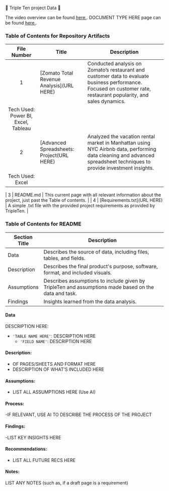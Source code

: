 🚧 Triple Ten project Data 🚧





The video overview can be found <a href='INSERT [VIDEO](https://public.tableau.com/views/finalproject_17202217828690/TotalofTopRestuarantswithTotalRevenue?:language=en-US&:sid=&:redirect=auth&:display_count=n&:origin=viz_share_link) URL HERE' target=_blank><u>here</u>.</a>.
DOCUMENT TYPE HERE page can be found <a href='INSERT URL HERE' target=_blank><u>here</u>.</a>.

### Table of Contents for Repository Artifacts
| File Number | Title | Description |
| :-----------: | ----------- |----------- |
| 1 | [Zomato Total Revenue Analysis](URL HERE) |Conducted analysis on Zomato’s restaurant and customer data to evaluate business performance. Focused on customer rate, restaurant popularity, and sales dynamics.
Tech Used: Power BI, Excel, Tableau|
| 2 | [Advanced Spreadsheets: Project(URL HERE) |Analyzed the vacation rental market in Manhattan using NYC Airbnb data, performing data cleaning and advanced spreadsheet techniques to provide investment insights.
Tech Used: Excel|

| 3 | README.md | This current page with all relevant information about the project, just past the Table of contents. |
| 4 | [Requirements.txt](URL HERE) | A simple .txt file with the provided project requirements as provided by TripleTen. |

### Table of Contents for README
| Section Title | Description |
| ----------- |----------- |
| Data | Describes the source of data, including files, tables, and fields. |
| Description | Describes the final product's purpose, software, format, and included visuals. |
| Assumptions | Describes assumptions to include given by TripleTen and assumptions made based on the data and task. |
| Findings | Insights learned from the data analysis. |

#### Data
DESCRIPTION HERE:
- `'TABLE NAME HERE'`: DESCRIPTION HERE
    - `'FIELD NAME'`: DESCRIPTION HERE
  
#### Description:
- OF PAGES/SHEETS AND FORMAT HERE
- DESCRIPTION OF WHAT’S INCLUDED HERE

#### Assumptions:
- LIST ALL ASSUMPTIONS HERE (Use AI)

#### Process:
-IF RELEVANT, USE AI TO DESCRIBE THE PROCESS OF THE PROJECT


#### Findings:
-LIST KEY INSIGHTS HERE

#### Recommendations:
- LIST ALL FUTURE RECS HERE

#### Notes:
LIST ANY NOTES (such as, if a draft page is a requirement)


